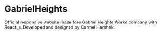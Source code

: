 # GabrielHeights
Official responsive website made fore Gabriel Heights Works company with React.js. Developed and designed by Carmel Hershtik.
